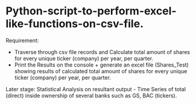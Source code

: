 # Python-script-to-perform-excel-like-functions-on-csv-file.
Requirement:
- Traverse through csv file records and Calculate total amount of shares for every unique ticker (company) per year, per quarter.
- Print the Results on the console + generate an excel file (Shares_Test) showing results of calculated total amount of shares for every unique ticker (company) per year, per quarter.

Later stage:
Statistical Analysis on resultant output - Time Series of total (direct) inside ownership of several banks such as GS, BAC (tickers).



